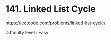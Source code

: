 # 141. Linked List Cycle

https://leetcode.com/problems/linked-list-cycle/

Difficulty level : Easy

